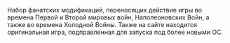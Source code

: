 Набор фанатских модификаций, переносящих действие игры во времена Первой и Второй мировых войн, Наполеоновских Войн, а также во времена Холодной Войны. Также на сайте находится оригинальная игра, подправленная для запуска под более новыми ОС.